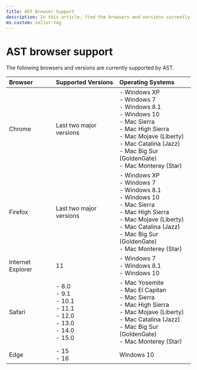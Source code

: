 ```yaml
---
title: AST Browser Support
description: In this article, find the browsers and versions currently supported by AST.
ms.custom: seller-tag
---
```


# AST browser support

The following browsers and versions are currently supported by AST.

| Browser | Supported Versions | Operating Systems |
|:--|:--|:--|
| Chrome | Last two major versions | - Windows XP <br> - Windows 7 <br> - Windows 8.1 <br> - Windows 10 <br> - Mac Sierra <br> - Mac High Sierra <br> - Mac Mojave (Liberty) <br> - Mac Catalina (Jazz) <br> - Mac Big Sur (GoldenGate)  <br> - Mac Monterey (Star) |
| Firefox | Last two major versions | - Windows XP <br> - Windows 7 <br> - Windows 8.1 <br> - Windows 10 <br> - Mac Sierra <br> - Mac High Sierra <br> - Mac Mojave (Liberty) <br> - Mac Catalina (Jazz) <br> - Mac Big Sur (GoldenGate)  <br> - Mac Monterey (Star) |
| Internet Explorer | 11 | - Windows 7 <br> - Windows 8.1 <br> - Windows 10 |
| Safari | - 8.0 <br> - 9.1 <br> - 10.1 <br> - 11.1 <br> - 12.0 <br> - 13.0 <br> - 14.0 <br> - 15.0 | - Mac Yosemite <br> - Mac El Capitan <br> - Mac Sierra <br> - Mac High Sierra <br> - Mac Mojave (Liberty) <br> - Mac Catalina (Jazz) <br> - Mac Big Sur (GoldenGate)  <br> - Mac Monterey (Star) |
| Edge | - 15 <br> - 16 | Windows 10 |
